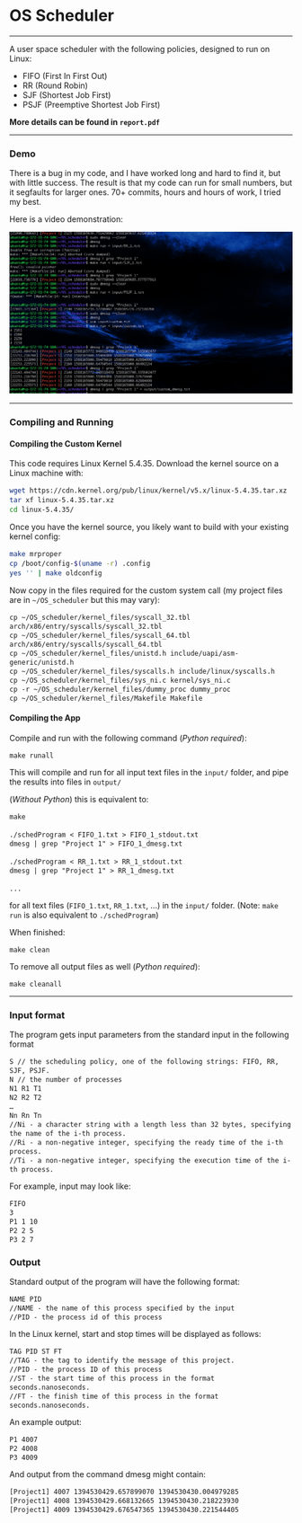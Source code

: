 # OS Scheduler
<hr>

A user space scheduler with the following policies, designed to run on Linux:

- FIFO (First In First Out)
- RR (Round Robin)
- SJF (Shortest Job First)
- PSJF (Preemptive Shortest Job First)

**More details can be found in `report.pdf`**

<hr>

### Demo

There is a bug in my code, and I have worked long and hard to find it, but with little success. The result is that my code can run for small numbers, but it segfaults for larger ones. 70+ commits, hours and hours of work, I tried my best.

Here is a video demonstration:

[![Demo video](https://github.com/johngilbert2000/OS_scheduler/blob/master/demo/demo_vid_img.png)](https://www.youtube.com/watch?v=ljkfqwqAUFs)

<hr>

### Compiling and Running

#### Compiling the Custom Kernel

This code requires Linux Kernel 5.4.35. Download the kernel source on a Linux machine with:

```bash
wget https://cdn.kernel.org/pub/linux/kernel/v5.x/linux-5.4.35.tar.xz
tar xf linux-5.4.35.tar.xz
cd linux-5.4.35/
```

Once you have the kernel source, you likely want to build with your existing kernel config:

```bash
make mrproper
cp /boot/config-$(uname -r) .config
yes '' | make oldconfig
```

Now copy in the files required for the custom system call (my project files are in `~/OS_scheduler` but this may vary):

```bash\
cp ~/OS_scheduler/kernel_files/syscall_32.tbl arch/x86/entry/syscalls/syscall_32.tbl
cp ~/OS_scheduler/kernel_files/syscall_64.tbl arch/x86/entry/syscalls/syscall_64.tbl
cp ~/OS_scheduler/kernel_files/unistd.h include/uapi/asm-generic/unistd.h
cp ~/OS_scheduler/kernel_files/syscalls.h include/linux/syscalls.h
cp ~/OS_scheduler/kernel_files/sys_ni.c kernel/sys_ni.c
cp -r ~/OS_scheduler/kernel_files/dummy_proc dummy_proc
cp ~/OS_scheduler/kernel_files/Makefile Makefile
```


#### Compiling the App

Compile and run with the following command (*Python required*):
```
make runall
```
This will compile and run for all input text files in the `input/` folder, and pipe the results into files in `output/`


(*Without Python*) this is equivalent to:
```
make

./schedProgram < FIFO_1.txt > FIFO_1_stdout.txt
dmesg | grep "Project 1" > FIFO_1_dmesg.txt

./schedProgram < RR_1.txt > RR_1_stdout.txt
dmesg | grep "Project 1" > RR_1_dmesg.txt

...
```
for all text files (`FIFO_1.txt`, `RR_1.txt`, ...) in the `input/` folder. (Note: `make run` is also equivalent to `./schedProgram`)

When finished:
```
make clean
```

To remove all output files as well (*Python required*):
```
make cleanall
```

<hr>

### Input format

The program gets input parameters from the standard input in the following format
```
S // the scheduling policy, one of the following strings: FIFO, RR, SJF, PSJF.
N // the number of processes
N1 R1 T1
N2 R2 T2
…
Nn Rn Tn
//Ni - a character string with a length less than 32 bytes, specifying the name of the i-th process.
//Ri - a non-negative integer, specifying the ready time of the i-th process.
//Ti - a non-negative integer, specifying the execution time of the i-th process.
```

For example, input may look like:
```
FIFO
3
P1 1 10
P2 2 5
P3 2 7
```


### Output

Standard output of the program will have the following format:
```
NAME PID
//NAME - the name of this process specified by the input
//PID - the process id of this process
```

In the Linux kernel, start and stop times will be displayed as follows:
```
TAG PID ST FT
//TAG - the tag to identify the message of this project.
//PID - the process ID of this process
//ST - the start time of this process in the format seconds.nanoseconds.
//FT - the finish time of this process in the format seconds.nanoseconds.
```

An example output:
```
P1 4007
P2 4008
P3 4009
```

And output from the command dmesg might contain:
```
[Project1] 4007 1394530429.657899070 1394530430.004979285
[Project1] 4008 1394530429.668132665 1394530430.218223930
[Project1] 4009 1394530429.676547365 1394530430.221544405
```
